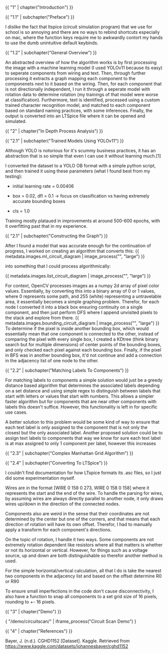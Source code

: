 {{ "1" | chapter("Introduction") }}

{{ "1.1" | subchapter("Preface") }}

I dislike the fact that ltspice (circuit simulation program) that we use for school is so annoying and there are no ways to rebind shortcuts especially on mac, where the function keys require me to awkwardly contort my hands to use the dumb unintuitive default keybinds.
 
{{ "1.2" | subchapter("General Overview") }}

An abstracted overview of how the algorithm works is by first processing the image with a machine learning model (I used YOLOv11 because its easy) to seperate components from wiring and text. Then, through further processing it extracts a graph mapping each component to the componenets next to it based on the wiring. Then, for each component that is not directionally independent, I run it through a seperate model with rotation data to determine rotation (my trainings of that model were worse at classification). Furthermore, text is identified, processed using a custom trained character recognition model, and matched to each component based on standard naming practices, with some inferences. Finally, the output is converted into an LTSpice file where it can be opened and simulated.

{{ "2" | chapter("In Depth Process Analysis") }}

{{ "2.1" | subchapter("Trained Models Using YOLOv11") }}

Although YOLO is notorious for it's scummy business practices, it has an abstraction that is so simple that even I can use it without learning much.[1]

I converted the dataset to a YOLO OB format with a simple python script, and then trained it using these parameters (what I found best from my testing):

- initial learning rate = 0.00406 

- box = 0.02, dfl = 0.1 -> focus on classification vs having extremely accurate bounding boxes

- cls = 1.0 

Training mostly plataued in improvements at around 500-600 epochs, with it overfitting past that in my experience. 

{{ "2.1" | subchapter("Constructing the Graph") }}

After I found a model that was accurate enough for the continuation of progress, I worked on creating an algorithm that converts this:
{{ metadata.images.ml_circuit_diagram | image_process("", "large") }}

into something that I could process algorithmically:

{{ metadata.images.list_circuit_diagram | image_process("", "large") }}

For context, OpenCV processes images as a numpy 2d array of pixel color values. Essentially, by converting this into a binary array of 0 or 1 values, where 0 represents some path, and 255 (white) representing a untravelable area, it essentially becomes a simple graphing problem. Therefor, for each node I converted it into a black box ensuring continuity on a single component, and then just perform DFS where I append unvisited pixels to the stack and explore from there. 
{{ metadata.images.bounding_circuit_diagram | image_process("", "large") }}
To determine if the pixel is inside another bounding box, which would essentially mean that one component is connected to the other, instead of comparing the pixel with every single box, I created a KDtree (think binary search but for multiple dimensions) of center points of the bounding boxes, and only checked each pixel against each bounding box. Finally, if the pixel in BFS was in another bounding box, it'd not continue and add a connection in the adjacency list of one node to the other.

{{ "2.2" | subchapter("Matching Labels To Components") }}

For matching labels to components a simple solution would just be a greedy distance based algorithm that determines the associated labels depending on a set distance and using simple regex to distinguish between labels that start with letters or values that start with numbers. This allows a simpler faster algorithm but for components that are near other components with labels this doesn't suffice. However, this functionality is left in for specific use cases.

A better solution to this problem would be some kind of way to ensure that each text label is only assigned to the component that is not only the closest but the only associated label. Another proposed solution could be to assign text labels to components that way we know for sure each text label is at max assigned to only 1 component per label, however this increases

{{ "2.3" | subchapter("Complex Manhattan Grid Algorithm") }}

{{ "2.4" | subchapter("Converting To LTSpice") }}

I couldn't find documentation for how LTspice formats its .asc files, so I just did some experimentation myself. 

Wires are in the format [WIRE 0 158 0 273, WIRE 0 158 0 158] where it represents the start and the end of the wire. To handle the parsing for wires, by assuming wires are always directly parallel to another node, it only draws wires up/down in the direction of the connected nodes. 

Components also are weird in the sense that their coordinates are not determined by the center but one of the corners, and that means that each direction of rotation will have its own offset. Therefor, I had to manually apply a transform for each component's directions.

On the topic of rotation, I handle it two ways. Some components are not extremely rotation dependent like resistors where all that matters is whether or not its horizontal or vertical. However, for things such as a voltage source, up and down are both distinguishable so therefor another method is used. 

For the simple horizontal/vertical calculation, all that I do is take the nearest two components in the adjacency list and based on the offset determine R0 or R90

To ensure small imperfections in the code don't cause disconnectivity, I also have a function to snap all components to a set grid size of 16 pixels, rounding to +- 16 pixels.

{{ "3" | chapter("Demo") }}

{ "/demo/circuitscan/" | iframe_process("Circuit Scan Demo") }

{{ "4" | chapter("References") }}

Bayer, J. (n.d.). CGHD1152 [Dataset]. Kaggle. Retrieved from https://www.kaggle.com/datasets/johannesbayer/cghd1152